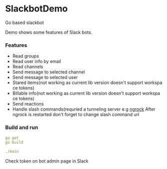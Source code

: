 # SlackbotDemo
Go based slackbot

Demo shows some features of Slack bots.

### Features

- Read groups
- Read user info by email
- Read channels
- Send message to selected channel
- Send message to selected user 
- Stared items(not working as current lib version doesn't support workspa ce tokens)
- Billable info(not working as current lib version doesn't support workspa ce tokens)
- Send reactions
- Handle slash commands(requried a tunneling server e.g [ngrock](https://ngrok.com/])
After ngrock is restarted don't forget to change slash command url
### Build and run

```yaml
go get
go build

./main
```
Check token on bot admin page in Slack